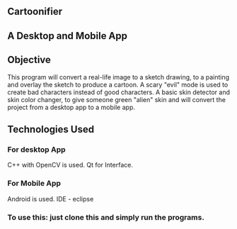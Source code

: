 ## Cartoonifier

## A Desktop and Mobile App

## Objective
This program will convert a real-life image to a sketch drawing, to a painting and overlay the sketch to produce a cartoon. A scary "evil" mode is used to create bad characters instead of good characters. A basic skin detector and skin color changer, to give someone green "alien" skin and will convert the project from a desktop app to a mobile app. 

## Technologies Used

### For desktop App
C++ with OpenCV is used. Qt for Interface.

### For Mobile App
Android is used. IDE - eclipse

### To use this: just clone this and simply run the programs.
